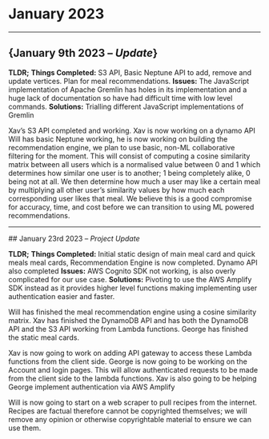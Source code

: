# January 2023

---

## {January 9th 2023 – *Update*}

**TLDR;**
**Things Completed:** S3 API, Basic Neptune API to add, remove and update vertices. Plan for meal recommendations.
**Issues:** The JavaScript implementation of Apache Gremlin has holes in its implementation and a huge lack of documentation so have had difficult time with low level commands.
**Solutions:** Trialling different JavaScript implementations of Gremlin

Xav’s S3 API completed and working. Xav is now working on a dynamo API 
Will has basic Neptune working, he is now working on building the recommendation engine, we plan to use basic, non-ML collaborative filtering for the moment. This will consist of computing a cosine similarity matrix between all users which is a normalised value between 0 and 1 which determines how similar one user is to another; 1 being completely alike, 0 being not at all. We then determine how much a user may like a certain meal by multiplying all other user’s similarity values by how much each corresponding user likes that meal. We believe this is a good compromise for accuracy, time, and cost before we can transition to using ML powered recommendations.

---

## January 23rd 2023 – *Project Update*

**TLDR;** 
**Things Completed:** Initial static design of main meal card and quick meals meal cards, Recommendation Engine is now completed. Dynamo API also completed
**Issues:** AWS Cognito SDK not working, is also overly complicated for our use case. 
**Solutions:** Pivoting to use the AWS Amplify SDK instead as it provides higher level functions making implementing user authentication easier and faster.

Will has finished the meal recommendation engine using a cosine similarity matrix. Xav has finished the DynamoDB API and has both the DynamoDB API and the S3 API working from Lambda functions. George has finished the static meal cards.

Xav is now going to work on adding API gateway to access these Lambda functions from the client side. 
George is now going to be working on the Account and login pages. This will allow authenticated requests to be made from the client side to the lambda functions. Xav is also going to be helping George implement authentication via AWS Amplify

Will is now going to start on a web scraper to pull recipes from the internet. Recipes are factual therefore cannot be copyrighted themselves; we will remove any opinion or otherwise copyrightable material to ensure we can use them. 

